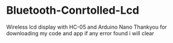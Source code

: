 # Bluetooth-Conrtolled-Lcd
Wireless lcd display with HC-05 and Arduino Nano 
Thankyou for downloading my code and app if any error found i will clear
